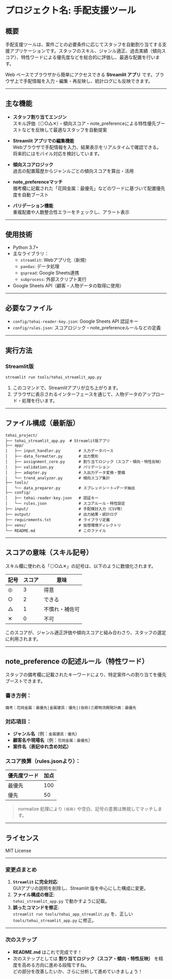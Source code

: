 # プロジェクト名: 手配支援ツール

## 概要
手配支援ツールは、案件ごとの必要条件に応じてスタッフを自動割り当てする支援アプリケーションです。スタッフのスキル、ジャンル適正、過去実績（傾向スコア）、特性ワードによる優先度などを総合的に評価し、最適な配置を行います。

Web ベースでブラウザから簡単にアクセスできる **Streamlit アプリ** です。ブラウザ上で手配情報を入力・編集・再反映し、統計ログにも反映できます。

---

## 主な機能

- **スタッフ割り当てエンジン**  
  スキル評価（◎○△✕）・傾向スコア・note_preferenceによる特性優先ブーストなどを反映して最適なスタッフを自動提案

- **Streamlit アプリでの編集機能**  
  Webブラウザで手配情報を入力、結果表示をリアルタイムで確認できる。  
  将来的にはモバイル対応を検討しています。

- **傾向スコアロジック**  
  過去の配置履歴からジャンルごとの傾向スコアを算出・活用

- **note_preferenceマッチ**  
  備考欄に記載された「花岡金属：最優先」などのワードに基づいて配置優先度を自動ブースト

- **バリデーション機能**  
  重複配置や人数整合性エラーをチェックし、アラート表示

---

## 使用技術

- Python 3.7+
- 主なライブラリ：
  - `streamlit`: Webアプリ化（新規）
  - `pandas`: データ処理
  - `gspread`: Google Sheets連携
  - `subprocess`: 外部スクリプト実行
- Google Sheets API（顧客・人物データの取得に使用）

---

## 必要なファイル

- `config/tehai-reader-key.json`: Google Sheets API 認証キー  
- `config/rules.json`: スコアロジック・note_preferenceルールなどの定義

---

## 実行方法

### Streamlit版
```bash
streamlit run tools/tehai_streamlit_app.py

```
1. このコマンドで、Streamlitアプリが立ち上がります。
2. ブラウザに表示されるインターフェースを通じて、人物データのアップロード・処理を行います。

---

## ファイル構成（最新版）

```
tehai_project/
├── tehai_streamlit_app.py  # Streamlit版アプリ
├── app/
│   ├── input_handler.py        # 入力データパース
│   ├── data_formatter.py       # 出力整形
│   ├── assignment_core.py      # 割り当てロジック（スコア・傾向・特性反映）
│   ├── validation.py           # バリデーション
│   ├── adapter.py              # 入出力データ変換・整備
│   └── trend_analyzer.py       # 傾向スコア集計
├── tools/
│   └── data_preparer.py        # スプレッドシート→データ抽出
├── config/
│   ├── tehai-reader-key.json   # 認証キー
│   └── rules.json              # スコアルール・特性設定
├── input/                      # 手配検討入力（CSV等）
├── output/                     # 出力結果・統計ログ
├── requirements.txt            # ライブラリ定義
├── venv/                       # 仮想環境ディレクトリ
└── README.md                   # このファイル
```

---

## スコアの意味（スキル記号）

スキル欄に使われる「◎○△✕」の記号は、以下のように数値化されます。

| 記号 | スコア | 意味           |
|------|--------|----------------|
| ◎   | 3      | 得意           |
| ○   | 2      | できる         |
| △   | 1      | 不慣れ・補佐可 |
| ✕   | 0      | 不可           |

このスコアが、ジャンル適正評価や傾向スコアと組み合わさり、スタッフの選定に利用されます。

---

## note_preference の記述ルール（特性ワード）

スタッフの備考欄に記載されたキーワードにより、特定案件への割り当てを優先ブーストできます。

### 書き方例：

```
備考：花岡金属：最優先|金属建具：優先|(仮称)三郷物流開発計画：最優先
```

### 対応項目：

- **ジャンル名**（例：`金属建具：優先`）
- **顧客名や現場名**（例：`花岡金属：最優先`）
- **案件名（表記ゆれ含め対応）**

### スコア換算（rules.jsonより）：

| 優先度ワード | 加点 |
|--------------|------|
| 最優先       | 100  |
| 優先         | 50   |

> normalize 処理により `(仮称)` や空白、記号の差異は無視してマッチします。

---

## ライセンス

MIT License

---

### 変更点まとめ
1. **`Streamlit` に完全対応**:  
   GUIアプリの説明を削除し、Streamlit 版を中心にした構成に変更。
2. **ファイル構成の修正**:  
   `tehai_streamlit_app.py` で動かすように記載。
3. **誤ったコマンドを修正**:  
   `streamlit run tools/tehai_app_streamlit.py` を、正しい `tools/tehai_streamlit_app.py` に修正。

---

### 次のステップ

- **README.md** はこれで完成です！
- 次のステップとしては **割り当てロジック（スコア・傾向・特性反映）** を精度を高める方向に進める段階ですね。  
  どの部分を改善したいか、さらに分析して進めていきましょう！
